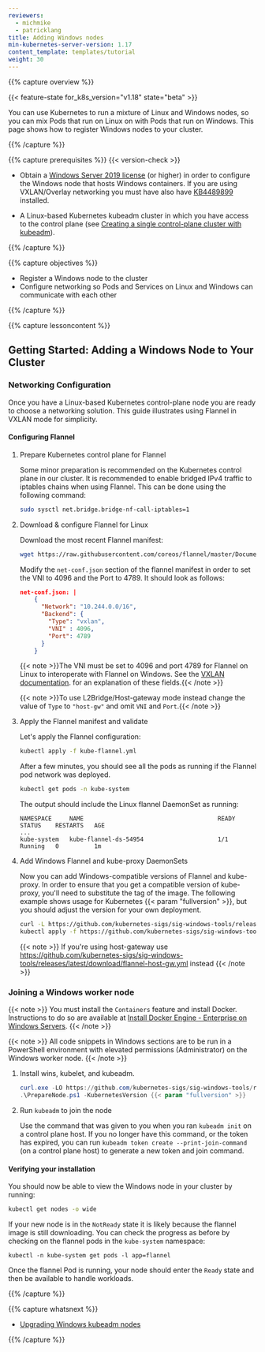 ```yaml
---
reviewers:
  - michmike
  - patricklang
title: Adding Windows nodes
min-kubernetes-server-version: 1.17
content_template: templates/tutorial
weight: 30
---
```


{{% capture overview %}}

{{< feature-state for_k8s_version="v1.18" state="beta" >}}

You can use Kubernetes to run a mixture of Linux and Windows nodes, so you can
mix Pods that run on Linux on with Pods that run on Windows. This page shows how
to register Windows nodes to your cluster.

{{% /capture %}}

{{% capture prerequisites %}} {{< version-check >}}

- Obtain a
  [Windows Server 2019 license](https://www.microsoft.com/en-us/cloud-platform/windows-server-pricing)
  (or higher) in order to configure the Windows node that hosts Windows
  containers. If you are using VXLAN/Overlay networking you must have also have
  [KB4489899](https://support.microsoft.com/help/4489899) installed.

- A Linux-based Kubernetes kubeadm cluster in which you have access to the
  control plane (see
  [Creating a single control-plane cluster with kubeadm](/docs/setup/production-environment/tools/kubeadm/create-cluster-kubeadm/)).

{{% /capture %}}

{{% capture objectives %}}

- Register a Windows node to the cluster
- Configure networking so Pods and Services on Linux and Windows can communicate
  with each other

{{% /capture %}}

{{% capture lessoncontent %}}

## Getting Started: Adding a Windows Node to Your Cluster

### Networking Configuration

Once you have a Linux-based Kubernetes control-plane node you are ready to
choose a networking solution. This guide illustrates using Flannel in VXLAN mode
for simplicity.

#### Configuring Flannel

1. Prepare Kubernetes control plane for Flannel

   Some minor preparation is recommended on the Kubernetes control plane in our
   cluster. It is recommended to enable bridged IPv4 traffic to iptables chains
   when using Flannel. This can be done using the following command:

   ```bash
   sudo sysctl net.bridge.bridge-nf-call-iptables=1
   ```

1. Download & configure Flannel for Linux

   Download the most recent Flannel manifest:

   ```bash
   wget https://raw.githubusercontent.com/coreos/flannel/master/Documentation/kube-flannel.yml
   ```

   Modify the `net-conf.json` section of the flannel manifest in order to set
   the VNI to 4096 and the Port to 4789. It should look as follows:

   ```json
   net-conf.json: |
       {
         "Network": "10.244.0.0/16",
         "Backend": {
           "Type": "vxlan",
           "VNI" : 4096,
           "Port": 4789
         }
       }
   ```

   {{< note >}}The VNI must be set to 4096 and port 4789 for Flannel on Linux to
   interoperate with Flannel on Windows. See the
   [VXLAN documentation](https://github.com/coreos/flannel/blob/master/Documentation/backends.md#vxlan).
   for an explanation of these fields.{{< /note >}}

   {{< note >}}To use L2Bridge/Host-gateway mode instead change the value of
   `Type` to `"host-gw"` and omit `VNI` and `Port`.{{< /note >}}

1. Apply the Flannel manifest and validate

   Let's apply the Flannel configuration:

   ```bash
   kubectl apply -f kube-flannel.yml
   ```

   After a few minutes, you should see all the pods as running if the Flannel
   pod network was deployed.

   ```bash
   kubectl get pods -n kube-system
   ```

   The output should include the Linux flannel DaemonSet as running:

   ```
   NAMESPACE     NAME                                      READY        STATUS    RESTARTS   AGE
   ...
   kube-system   kube-flannel-ds-54954                     1/1          Running   0          1m
   ```

1. Add Windows Flannel and kube-proxy DaemonSets

   Now you can add Windows-compatible versions of Flannel and kube-proxy. In
   order to ensure that you get a compatible version of kube-proxy, you'll need
   to substitute the tag of the image. The following example shows usage for
   Kubernetes {{< param "fullversion" >}}, but you should adjust the version for
   your own deployment.

   ```bash
   curl -L https://github.com/kubernetes-sigs/sig-windows-tools/releases/latest/download/kube-proxy.yml | sed 's/VERSION/{{< param "fullversion" >}}/g' | kubectl apply -f -
   kubectl apply -f https://github.com/kubernetes-sigs/sig-windows-tools/releases/latest/download/flannel-overlay.yml
   ```

   {{< note >}} If you're using host-gateway use
   https://github.com/kubernetes-sigs/sig-windows-tools/releases/latest/download/flannel-host-gw.yml
   instead {{< /note >}}

### Joining a Windows worker node

{{< note >}} You must install the `Containers` feature and install Docker.
Instructions to do so are available at
[Install Docker Engine - Enterprise on Windows Servers](https://docs.docker.com/ee/docker-ee/windows/docker-ee/#install-docker-engine---enterprise).
{{< /note >}}

{{< note >}} All code snippets in Windows sections are to be run in a PowerShell
environment with elevated permissions (Administrator) on the Windows worker
node. {{< /note >}}

1. Install wins, kubelet, and kubeadm.

   ```PowerShell
   curl.exe -LO https://github.com/kubernetes-sigs/sig-windows-tools/releases/latest/download/PrepareNode.ps1
   .\PrepareNode.ps1 -KubernetesVersion {{< param "fullversion" >}}
   ```

1. Run `kubeadm` to join the node

   Use the command that was given to you when you ran `kubeadm init` on a
   control plane host. If you no longer have this command, or the token has
   expired, you can run `kubeadm token create --print-join-command` (on a
   control plane host) to generate a new token and join command.

#### Verifying your installation

You should now be able to view the Windows node in your cluster by running:

```bash
kubectl get nodes -o wide
```

If your new node is in the `NotReady` state it is likely because the flannel
image is still downloading. You can check the progress as before by checking on
the flannel pods in the `kube-system` namespace:

```shell
kubectl -n kube-system get pods -l app=flannel
```

Once the flannel Pod is running, your node should enter the `Ready` state and
then be available to handle workloads.

{{% /capture %}}

{{% capture whatsnext %}}

- [Upgrading Windows kubeadm nodes](/docs/tasks/administer-cluster/kubeadm/upgrading-windows-nodes)

{{% /capture %}}
